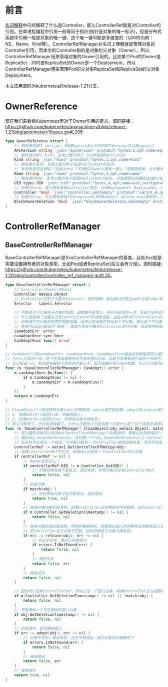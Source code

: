 <!--
 * @Author: jinde.zgm
 * @Date: 2021-03-28 07:46:34
 * @Description: ControllerRefManager源码解析
-->

# 前言

[名词解释](./README.md)中已经解释了什么是Controller，那么ControllerRef就是对Controller的引用。在单进程编程中引用一般等同于指针(指针是对象的唯一标识)，但是分布式系统中引用一般是对象的唯一键，这个唯一键可能是多维度的（以K8S为例：NS、Name、Kind等）。ControllerRefManager从名词上理解就是管理对象的Controller引用，而本文的Controller指的是对象的父对象（Owner），所以ControllerRefManager用来管理对象的Onwer引用的。比如某个Pod的Owner是ReplicaSet，同时该ReplicaSet的Owner是一个Deployment，所以ControllerRefManager用来管理Pod的父对象ReplicaSet和ReplicaSet的父对象Deployment。

本文应用源码为kubernetes的release-1.21分支。

# OwnerReference

现在我们来看看Kubernetes里对于Owner引用的定义，源码链接：<https://github.com/kubernetes/apimachinery/blob/release-1.21/pkg/apis/meta/v1/types.go#L306>

```go
type OwnerReference struct {
    // 拥有者的API version，例如ReplicaSet对应的APIVersion可以是apps/v1
    APIVersion string `json:"apiVersion" protobuf:"bytes,5,opt,name=apiVersion"`
    // 拥有者的API Kind，复用上面的例子，Kind就是ReplicaSet
    Kind string `json:"kind" protobuf:"bytes,1,opt,name=kind"`
    // 拥有者的名字，复用上面的例子就是ReplicaSet的名字。
    // 有没有发现没有NS？这是为什么？不是NS/Name才是唯一键么？道理很简单，父对象和子对象在同一个NS下，所以没有NS。
    Name string `json:"name" protobuf:"bytes,3,opt,name=name"`
    // 拥有者的UID，复用上面的例子就是ReplicaSet的UID，对象删除又创建会造成NS/Name相同但UID不同
    UID types.UID `json:"uid" protobuf:"bytes,4,opt,name=uid,casttype=k8s.io/apimachinery/pkg/types.UID"`
    // 如果为true，表示拥有者是Controller类型，比如Deployment、ReplicaSet、Job等
    Controller *bool `json:"controller,omitempty" protobuf:"varint,6,opt,name=controller"`
    // 如果为true，并且拥有者通过foreground(例如kubectl delete xxx)删除时，只有该引用被删除时拥有者对象才能删除。
    BlockOwnerDeletion *bool `json:"blockOwnerDeletion,omitempty" protobuf:"varint,7,opt,name=blockOwnerDeletion"`
}
```

# ControllerRefManager

## BaseControllerRefManager

BaseControllerRefManager是XxxControllerRefManager的基类，此处Xxx就是需要设置拥有者的对象类型，比如Pod或者ReplicaSet(后文会有介绍)。源码链接: <https://github.com/kubernetes/kubernetes/blob/release-1.20/pkg/controller/controller_ref_manager.go#L35>。

```go
type BaseControllerRefManager struct {
    // Controller(Owner)的meta
    Controller metav1.Object
    // Controller匹配子对象的Selector，很好理解，很为我们经常在yaml中写Label和Selector。
    Selector   labels.Selector

    // 判断是否可以接纳子对象的函数，函数由外部传入，并且只会调用一次，后面介绍PodControllerRefManager的时候会详细说明，此处先忽略。
    // 什么是接纳？这要从没有ControllerRef的对象说起，这些对象对于Controller来说是‘孤儿’，只要是XxxController创建的子对象都会设置ControllerRef。
    // 如果通过子对象的标签匹配选择器，就可以考虑是否接纳这个子对象，即为这个子对象设置ControllerRef。当然，接纳孤儿没有那么简单，后面会详细说明。
    // 笔者将adopt翻译为‘接纳’，寓意为本身不属于Controller的子对象，经过各种匹配后才会被接纳，即获得子对象的拥有权。
    canAdoptErr  error
    canAdoptOnce sync.Once
    CanAdoptFunc func() error
}

// CanAdopt()将canAdoptErr、canAdoptOnce、CanAdoptFunc组合成判断能否可以接纳对象的函数。
// 为什么只调用一次，这个在具体使用的地方说明更加合适，此处只需要知道只调用一次即可。
// 至少知道一点，能否能够接纳与具体的对象无关，因为函数不传入任何参数，所以可以推测应该与Controller的状态有关。
func (m *BaseControllerRefManager) CanAdopt() error {
    m.canAdoptOnce.Do(func() {
        if m.CanAdoptFunc != nil {
            m.canAdoptErr = m.CanAdoptFunc()
        }
    })
    return m.canAdoptErr
}

// ClaimObject()尝试获取对象(obj)的拥有权，match是匹配函数，adopt和release是接纳和释放obj拥有权的函数。
// 1. 如果match()返回true，则接纳孤儿；
// 2. 如果match()返回false，则释放对象的拥有权；
// 那么问题来了，已经有选择器了，为什么还要传入匹配函数？匹配什么呢？这个笔者在调用该函数的地方再说明。
func (m *BaseControllerRefManager) ClaimObject(obj metav1.Object, match func(metav1.Object) bool, adopt, release func(metav1.Object) error) (bool, error) {
    // 感兴趣的读者可以阅读GetControllerOfNoCopy()函数源码，笔者在此简单描述一下这个函数的功能：
    // 遍历obj.OwnerReferences，找到第一个*obj.OwnerReferences[i].Controller == true的引用。
    // 此处也可以得出一个结论：子对象只能有一个Controller类型的拥有者，否则不会发现第一个ControllerRef就返回。
    controllerRef := metav1.GetControllerOfNoCopy(obj)
    // 如果controllerRef不为空，说明obj已经有一个Controller的父对象
    if controllerRef != nil {
        // Owner是自己么？
        if controllerRef.UID != m.Controller.GetUID() {
            // 对象的拥有者不是自己，返回失败，毕竟对象已经有ControllerRef。
            return false, nil
        }
        // 匹配对象
        if match(obj) {
            // 已经拥有对象并且匹配成功，返回成功
            return true, nil
        }
        // 拥有对象但是匹配失败，如果Controller正在删除则不用释放，因为Controller删除会释放对象拥有权
        if m.Controller.GetDeletionTimestamp() != nil {
            return false, nil
        }
        // 拥有对象但是匹配失败，释放对象拥有权。前面提到孤儿的时候并没有解释孤儿怎么产生，此处就是产生孤儿的一种情况。
        // 即Controller与子对象不匹配，此时将释放子对象的拥有权。
        if err := release(obj); err != nil {
            // Pod不存在，等同于释放成功
            if errors.IsNotFound(err) {
                return false, nil
            }
            // 释放失败
            return false, err
        }
        // 释放成功
        return false, nil
    }

    // 因为obj没有ControllerRef，所以它是一个孤儿对象，如果Controller正在被删除亦或是匹配失败，则无法接纳它
    if m.Controller.GetDeletionTimestamp() != nil || !match(obj) {
        return false, nil
    }
    // 不能接纳一个正在删除的孤儿对象
    if obj.GetDeletionTimestamp() != nil {
        return false, nil
    }
    // 匹配成功，尝试接纳孤儿
    if err := adopt(obj); err != nil {
        // 对象不存在，接纳失败，这并不是错误，因为对象已经被删除了
        if errors.IsNotFound(err) {
            return false, nil
        }
        // 接纳错误
        return false, err
    }
    // 接纳成功
    return true, nil
}

```